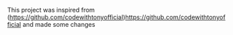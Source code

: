 This project was inspired from (https://github.com/codewithtonyofficial)https://github.com/codewithtonyofficial and made some changes
